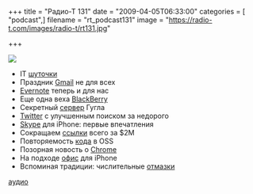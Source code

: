 +++
title = "Радио-Т 131"
date = "2009-04-05T06:33:00"
categories = [ "podcast",]
filename = "rt_podcast131"
image = "https://radio-t.com/images/radio-t/rt131.jpg"

+++

![](https://radio-t.com/images/radio-t/rt131.jpg)

- IT [шуточки](http://www.opennet.ru/opennews/art.shtml?num=21040)
- Праздник [Gmail](http://tech.slashdot.org/article.pl?sid=09/04/03/0652215&from=rss) не для всех
- [Evernote](http://webplanet.ru/news/service/2009/04/03/evernote.html) теперь и для нас
- Еще одна веха [BlackBerry](http://www.engadget.com/2009/04/03/rim-sells-its-50-millionth-blackberry-surprises-even-itself-wit/)
- Секретный [сервер](http://news.cnet.com/8301-1001_3-10209580-92.html) Гугла
- [Twitter](http://webplanet.ru/news/advert/2009/04/04/twitter_google.html) с улучшенным поиском за недорого
- [Skype](http://net.compulenta.ru/414980/) для iPhone: первые впечатления
- Сокращаем [ссылки](http://habrahabr.ru/blogs/startup/56001/) всего за $2М
- Повторяемость [кода](http://www.opennet.ru/opennews/art.shtml?num=21002) в OSS
- Позорная новость о [Chrome](http://digg.com/d1nVco)
- На подходе [офис](http://soft.compulenta.ru/416040/) для iPhone
- Вспоминая традиции: числительные [отмазки](http://savasplace.com/2008/10/20-things-programmers-say-when-something-is-not-working/)


[аудио](https://cdn.radio-t.com/rt_podcast131.mp3)
<audio src="https://cdn.radio-t.com/rt_podcast131.mp3" preload="none"></audio>
